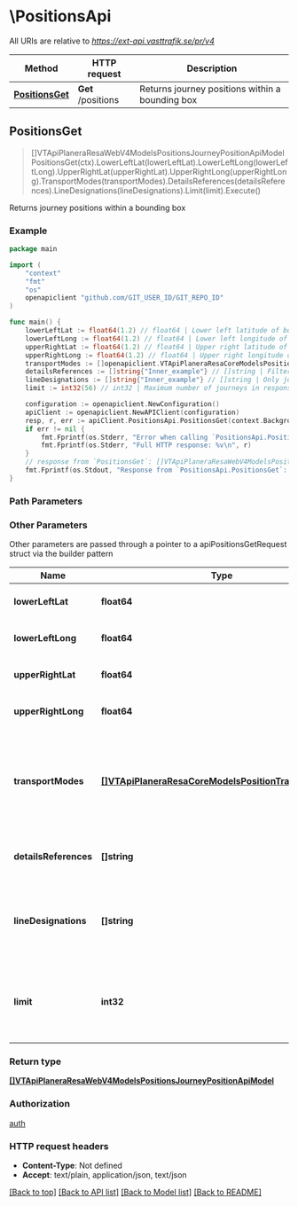 # \PositionsApi

All URIs are relative to *https://ext-api.vasttrafik.se/pr/v4*

Method | HTTP request | Description
------------- | ------------- | -------------
[**PositionsGet**](PositionsApi.md#PositionsGet) | **Get** /positions | Returns journey positions within a bounding box



## PositionsGet

> []VTApiPlaneraResaWebV4ModelsPositionsJourneyPositionApiModel PositionsGet(ctx).LowerLeftLat(lowerLeftLat).LowerLeftLong(lowerLeftLong).UpperRightLat(upperRightLat).UpperRightLong(upperRightLong).TransportModes(transportModes).DetailsReferences(detailsReferences).LineDesignations(lineDesignations).Limit(limit).Execute()

Returns journey positions within a bounding box



### Example

```go
package main

import (
    "context"
    "fmt"
    "os"
    openapiclient "github.com/GIT_USER_ID/GIT_REPO_ID"
)

func main() {
    lowerLeftLat := float64(1.2) // float64 | Lower left latitude of bounding box.
    lowerLeftLong := float64(1.2) // float64 | Lower left longitude of bounding box.
    upperRightLat := float64(1.2) // float64 | Upper right latitude of bounding box.
    upperRightLong := float64(1.2) // float64 | Upper right longitude of bounding box.
    transportModes := []openapiclient.VTApiPlaneraResaCoreModelsPositionTransportMode{openapiclient.VT.ApiPlaneraResa.Core.Models.PositionTransportMode("tram")} // []VTApiPlaneraResaCoreModelsPositionTransportMode | The transport modes to include when searching for journeys, if none specified all transport modes are included. (optional)
    detailsReferences := []string{"Inner_example"} // []string | Filter journeys by one or more journey details reference. (optional)
    lineDesignations := []string{"Inner_example"} // []string | Only journeys running the given lineDesignations (case sensitive) are part of the result. (optional)
    limit := int32(56) // int32 | Maximum number of journeys in response. Range from 1 to 200. Defaults to 100 (optional) (default to 100)

    configuration := openapiclient.NewConfiguration()
    apiClient := openapiclient.NewAPIClient(configuration)
    resp, r, err := apiClient.PositionsApi.PositionsGet(context.Background()).LowerLeftLat(lowerLeftLat).LowerLeftLong(lowerLeftLong).UpperRightLat(upperRightLat).UpperRightLong(upperRightLong).TransportModes(transportModes).DetailsReferences(detailsReferences).LineDesignations(lineDesignations).Limit(limit).Execute()
    if err != nil {
        fmt.Fprintf(os.Stderr, "Error when calling `PositionsApi.PositionsGet``: %v\n", err)
        fmt.Fprintf(os.Stderr, "Full HTTP response: %v\n", r)
    }
    // response from `PositionsGet`: []VTApiPlaneraResaWebV4ModelsPositionsJourneyPositionApiModel
    fmt.Fprintf(os.Stdout, "Response from `PositionsApi.PositionsGet`: %v\n", resp)
}
```

### Path Parameters



### Other Parameters

Other parameters are passed through a pointer to a apiPositionsGetRequest struct via the builder pattern


Name | Type | Description  | Notes
------------- | ------------- | ------------- | -------------
 **lowerLeftLat** | **float64** | Lower left latitude of bounding box. | 
 **lowerLeftLong** | **float64** | Lower left longitude of bounding box. | 
 **upperRightLat** | **float64** | Upper right latitude of bounding box. | 
 **upperRightLong** | **float64** | Upper right longitude of bounding box. | 
 **transportModes** | [**[]VTApiPlaneraResaCoreModelsPositionTransportMode**](VTApiPlaneraResaCoreModelsPositionTransportMode.md) | The transport modes to include when searching for journeys, if none specified all transport modes are included. | 
 **detailsReferences** | **[]string** | Filter journeys by one or more journey details reference. | 
 **lineDesignations** | **[]string** | Only journeys running the given lineDesignations (case sensitive) are part of the result. | 
 **limit** | **int32** | Maximum number of journeys in response. Range from 1 to 200. Defaults to 100 | [default to 100]

### Return type

[**[]VTApiPlaneraResaWebV4ModelsPositionsJourneyPositionApiModel**](VTApiPlaneraResaWebV4ModelsPositionsJourneyPositionApiModel.md)

### Authorization

[auth](../README.md#auth)

### HTTP request headers

- **Content-Type**: Not defined
- **Accept**: text/plain, application/json, text/json

[[Back to top]](#) [[Back to API list]](../README.md#documentation-for-api-endpoints)
[[Back to Model list]](../README.md#documentation-for-models)
[[Back to README]](../README.md)

